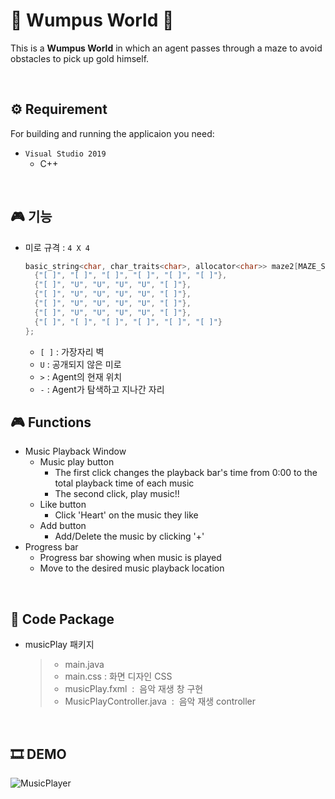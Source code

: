 # 🏁 Wumpus World 🏁
This is a **Wumpus World** in which an agent passes through a maze to avoid obstacles to pick up gold himself.

<br/>

## ⚙ Requirement
For building and running the applicaion you need:
* `Visual Studio 2019`
  * C++

<br/>

## 🎮 기능
* 미로 규격  :  `4 X 4`
	```C++
  basic_string<char, char_traits<char>, allocator<char>> maze2[MAZE_SIZE][MAZE_SIZE] = { //문자열 3차원 배열
      {"[ ]", "[ ]", "[ ]", "[ ]", "[ ]", "[ ]"},
      {"[ ]", "U", "U", "U", "U", "[ ]"},
      {"[ ]", "U", "U", "U", "U", "[ ]"},
      {"[ ]", "U", "U", "U", "U", "[ ]"},
      {"[ ]", "U", "U", "U", "U", "[ ]"},
      {"[ ]", "[ ]", "[ ]", "[ ]", "[ ]", "[ ]"}
  };
  ```
  * `[ ]` : 가장자리 벽
  * `U` : 공개되지 않은 미로
  * `>` : Agent의 현재 위치
  * `-` : Agent가 탐색하고 지나간 자리


## 🎮 Functions
* Music Playback Window
	* Music play button
		* The first click changes the playback bar's time from 0:00 to the total playback time of each music
		* The second click, play music!!
	* Like button
		* Click 'Heart' on the music they like
	* Add button
		* Add/Delete the music by clicking '+'
* Progress bar
	* Progress bar showing when music is played
	* Move to the desired music playback location

<br/>

## 📁 Code Package
* musicPlay 패키지
  > * main.java 
  > * main.css  :  화면 디자인 CSS
	> * musicPlay.fxml  :  음악 재생 창 구현
	> * MusicPlayController.java  :  음악 재생 controller

<br/>

## 🎞 DEMO
![MusicPlayer](https://github.com/Ga-000/MusicPlayer/assets/134590236/9ab2a938-f9d9-4cb9-b175-918370d726c4)
